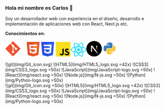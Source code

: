 ### Hola mi nombre es Carlos 👋

Soy un desarrollador web con experiencia en el diseño, desarrollo e implementación de aplicaciones web con React, Next.js etc.
 
**Conocimientos en:**

<img src="img/Git_icon.svg" alt="git" width="50" style="margin-right: 20px;"><img src="img/HTML5_logo.svg" alt="git" width="42"><img src="img/CSS3_logo.svg" alt="git" width="50"><img src="img/JavaScript-logo.svg" alt="git" width="50"><img src="img/react.svg" alt="git" width="50"><img src="img/N-js.svg" alt="git" width="50"><img src="img/Python-logo.svg" alt="git" width="50">

<div style="display: flex; justify-content: space-between; align-items: center;">
    ![git](img/Git_icon.svg)
    ![HTML5](img/HTML5_logo.svg =42x)
    ![CSS3](img/CSS3_logo.svg =50x)
    ![JavaScript](img/JavaScript-logo.svg =50x)
    ![React](img/react.svg =50x)
    ![Node.js](img/N-js.svg =50x)
    ![Python](img/Python-logo.svg =50x)
</div>
![git](img/Git_icon.svg =50x) ![HTML5](img/HTML5_logo.svg =42x) ![CSS3](img/CSS3_logo.svg =50x) ![JavaScript](img/JavaScript-logo.svg =50x) ![React](img/react.svg =50x) ![Node.js](img/N-js.svg =50x) ![Python](img/Python-logo.svg =50x)

<!--
**carlos1297/carlos1297** is a ✨ _special_ ✨ repository because its `README.md` (this file) appears on your GitHub profile.

Here are some ideas to get you started:

- 🔭 I’m currently working on ...
- 🌱 I’m currently learning ...
- 👯 I’m looking to collaborate on ...
- 🤔 I’m looking for help with ...
- 💬 Ask me about ...
- 📫 How to reach me: ...
- 😄 Pronouns: ...
- ⚡ Fun fact: ...
-->
